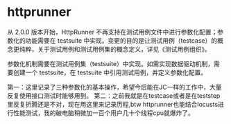 # httprunner
从 2.0.0 版本开始，HttpRunner 不再支持在测试用例文件中进行参数化配置；参数化的功能需要在 testsuite 中实现。变更的目的是让测试用例（testcase）的概念更纯粹，关于测试用例和测试用例集的概念定义，详见《测试用例组织》。

参数化机制需要在测试用例集（testsuite）中实现。如需实现数据驱动机制，需要创建一个 testsuite，在 testsuite 中引用测试用例，并定义参数化配置。

第一：这里记录了三种参数化的基本操作，希望今后能在JC一样的工作中，大量反复使用接口测试时能够用到。
第二：之前我就是在testcase或者是在teststep里反复折腾还是不对，现在用这里来记录历程,btw httprunner也能结合locusts进行性能测试，我的破电脑稍微加一百个用户几十个线程cpu就爆炸了。
